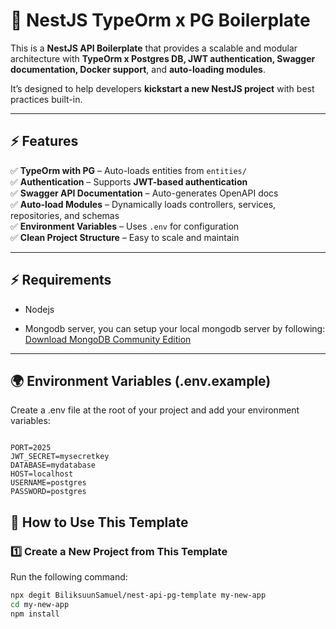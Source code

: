 # 🚀 NestJS TypeOrm x PG Boilerplate

This is a **NestJS API Boilerplate** that provides a scalable and modular architecture with **TypeOrm x Postgres DB, JWT authentication, Swagger documentation, Docker support**, and **auto-loading modules**.

It’s designed to help developers **kickstart a new NestJS project** with best practices built-in.

---

## ⚡ Features

✅ **TypeOrm with PG** – Auto-loads entities from `entities/`  
✅ **Authentication** – Supports **JWT-based authentication**  
✅ **Swagger API Documentation** – Auto-generates OpenAPI docs  
✅ **Auto-load Modules** – Dynamically loads controllers, services, repositories, and schemas  
✅ **Environment Variables** – Uses `.env` for configuration  
✅ **Clean Project Structure** – Easy to scale and maintain

---

## ⚡ Requirements

- Nodejs

- Mongodb server, you can setup your local mongodb server by following:
  <a href="https://www.mongodb.com/try/download/community" target="_blank" rel="noopener noreferrer">
  Download MongoDB Community Edition
  </a>

---

## 🌍 Environment Variables (.env.example)

Create a .env file at the root of your project and add your environment variables:

```code

PORT=2025
JWT_SECRET=mysecretkey
DATABASE=mydatabase
HOST=localhost
USERNAME=postgres
PASSWORD=postgres

```

## 🚀 How to Use This Template

### 1️⃣ Create a New Project from This Template

Run the following command:

```sh
npx degit BiliksuunSamuel/nest-api-pg-template my-new-app
cd my-new-app
npm install
```
